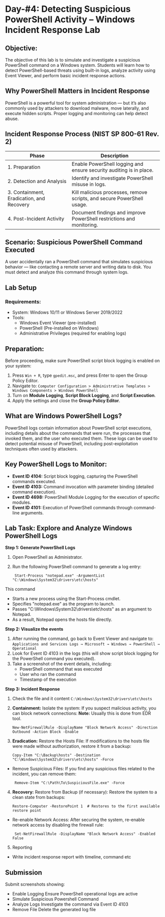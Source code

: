# Day-#4: Detecting Suspicious PowerShell Activity – Windows Incident Response Lab

## Objective:
The objective of this lab is to simulate and investigate a suspicious PowerShell command on a Windows system. Students will learn how to detect PowerShell-based threats using built-in logs, analyze activity using Event Viewer, and perform basic incident response actions.

## Why PowerShell Matters in Incident Response
PowerShell is a powerful tool for system administration — but it’s also commonly used by attackers to download malware, move laterally, and execute hidden scripts. Proper logging and monitoring can help detect abuse.

## Incident Response Process (NIST SP 800-61 Rev. 2)

|Phase|	Description|
|------|-------------------|
|1. Preparation	|Enable PowerShell logging and ensure security auditing is in place.|
|2. Detection and Analysis	|Identify and investigate PowerShell misuse in logs.|
|3. Containment, Eradication, and Recovery	|Kill malicious processes, remove scripts, and secure PowerShell usage.|
|4. Post-Incident Activity	|Document findings and improve PowerShell restrictions and monitoring.|

## Scenario: Suspicious PowerShell Command Executed
A user accidentally ran a PowerShell command that simulates suspicious behavior — like contacting a remote server and writing data to disk. You must detect and analyze this command through system logs.

## Lab Setup
### Requirements:
- System: Windows 10/11 or Windows Server 2019/2022
- Tools:
   - Windows Event Viewer (pre-installed)
   - PowerShell (Pre-installed on Windows)
   - Administrative Privileges (required for enabling logs)

## Preparation:
Before proceeding, make sure PowerShell script block logging is enabled on your system:

1. Press `Win + R`, type `gpedit.msc`, and press Enter to open the Group Policy Editor.
2. Navigate to: `Computer Configuration > Administrative Templates > Windows Components > Windows PowerShell`
3. Turn on **Module Logging**, **Script Block Logging**, and **Script Execution**.
4. Apply the settings and close the **Group Policy Editor**.

## What are Windows PowerShell Logs?
PowerShell logs contain information about PowerShell script executions, including details about the commands that were run, the processes that invoked them, and the user who executed them. These logs can be used to detect potential misuse of PowerShell, including post-exploitation techniques often used by attackers.

## Key PowerShell Logs to Monitor:
- **Event ID 4104:** Script block logging, capturing the PowerShell commands executed.
- **Event ID 4103:** Command invocation with parameter binding (detailed command execution).
- **Event ID 4698:** PowerShell Module Logging for the execution of specific modules.
- **Event ID 4101:** Execution of PowerShell commands through command-line arguments.

## Lab Task: Explore and Analyze Windows PowerShell Logs
**Step 1: Generate PowerShell Logs**
1. Open PowerShell as Administrator.
2. Run the following PowerShell command to generate a log entry:

        Start-Process "notepad.exe" -ArgumentList "C:\Windows\System32\drivers\etc\hosts"

This command

- Starts a new process using the Start-Process cmdlet.
- Specifies "notepad.exe" as the program to launch.
- Passes "C:\Windows\System32\drivers\etc\hosts" as an argument to Notepad.
- As a result, Notepad opens the hosts file directly.

**Step 2: Visualize the events**
1. After running the command, go back to Event Viewer and navigate to:
   `Applications and Services Logs → Microsoft → Windows → PowerShell → Operational`
2. Look for Event ID 4103 in the logs (this will show script block logging for the PowerShell command you executed).
3. Take a screenshot of the event details, including:
   - PowerShell command that was executed
   - User who ran the command
   - Timestamp of the execution

**Step 3: Incident Response**
1. Check the file and it content
   `C:\Windows\System32\drivers\etc\hosts`

2. **Containment:** Isolate the system: If you suspect malicious activity, you can block network connections: **Note:** Usually this is done from EDR tool.

       New-NetFirewallRule -DisplayName "Block Network Access" -Direction Outbound -Action Block -Enable

3. **Eradication:** Restore the Hosts File: If modifications to the hosts file were made without authorization, restore it from a backup:

       Copy-Item "C:\Backup\hosts" -Destination "C:\Windows\System32\drivers\etc\hosts" -Force

- Remove Suspicious Files: If you find any suspicious files related to the incident, you can remove them:

       Remove-Item "C:\Path\To\SuspiciousFile.exe" -Force

4. **Recovery:** Restore from Backup (if necessary): Restore the system to a clean state from backups:

       Restore-Computer -RestorePoint 1  # Restores to the first available restore point

- Re-enable Network Access: After securing the system, re-enable network access by disabling the firewall rule:

       Set-NetFirewallRule -DisplayName "Block Network Access" -Enabled False

5. Reporting
- Write incident response report with timeline, command etc

## Submission
Submit screenshots showing:
   - Enable Logging Ensure PowerShell operational logs are active
   - Simulate Suspicious Powershell Command
   - Analyze Logs Investigate the command via Event ID 4103
   - Remove File Delete the generated log file
